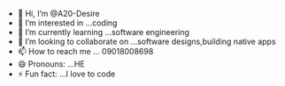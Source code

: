 - 👋 Hi, I’m @A20-Desire
- 👀 I’m interested in ...coding
- 🌱 I’m currently learning ...software engineering
- 💞️ I’m looking to collaborate on ...software designs,building native apps
- 📫 How to reach me ... 09018008698
- 😄 Pronouns: ...HE
- ⚡ Fun fact: ...I love to code

<!---
A20-Desire/A20-Desire is a ✨ special ✨ repository because its `README.md` (this file) appears on your GitHub profile.
You can click the Preview link to take a look at your changes.
--->
